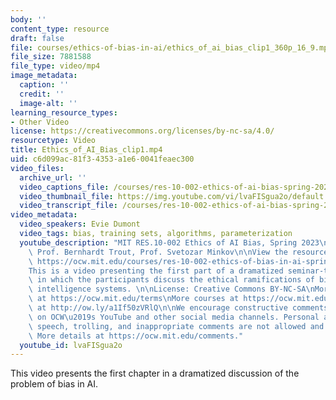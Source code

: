 ```yaml
---
body: ''
content_type: resource
draft: false
file: courses/ethics-of-bias-in-ai/ethics_of_ai_bias_clip1_360p_16_9.mp4
file_size: 7881588
file_type: video/mp4
image_metadata:
  caption: ''
  credit: ''
  image-alt: ''
learning_resource_types:
- Other Video
license: https://creativecommons.org/licenses/by-nc-sa/4.0/
resourcetype: Video
title: Ethics_of_AI_Bias_clip1.mp4
uid: c6d099ac-81f3-4353-a1e6-0041feaec300
video_files:
  archive_url: ''
  video_captions_file: /courses/res-10-002-ethics-of-ai-bias-spring-2023/ethics_of_ai_bias_clip1_captions.vtt
  video_thumbnail_file: https://img.youtube.com/vi/lvaFISgua2o/default.jpg
  video_transcript_file: /courses/res-10-002-ethics-of-ai-bias-spring-2023/ethics_of_ai_bias_clip1_transcript.pdf
video_metadata:
  video_speakers: Evie Dumont
  video_tags: bias, training sets, algorithms, parameterization
  youtube_description: "MIT RES.10-002 Ethics of AI Bias, Spring 2023\nInstructors:\
    \ Prof. Bernhardt Trout, Prof. Svetozar Minkov\n\nView the resource on MIT OpenCourseWare:\
    \ https://ocw.mit.edu/courses/res-10-002-ethics-of-bias-in-ai-spring-2023/\n\n\
    This is a video presenting the first part of a dramatized seminar-type class session\
    \ in which the participants discuss the ethical ramifications of bias in artificial\
    \ intelligence systems. \n\nLicense: Creative Commons BY-NC-SA\nMore information\
    \ at https://ocw.mit.edu/terms\nMore courses at https://ocw.mit.edu\nSupport OCW\
    \ at http://ow.ly/a1If50zVRlQ\n\nWe encourage constructive comments and discussion\
    \ on OCW\u2019s YouTube and other social media channels. Personal attacks, hate\
    \ speech, trolling, and inappropriate comments are not allowed and may be removed.\
    \ More details at https://ocw.mit.edu/comments."
  youtube_id: lvaFISgua2o
---
```

This video presents the first chapter in a dramatized discussion of the problem of bias in AI.